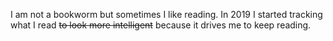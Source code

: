 I am not a bookworm but sometimes I like reading. In 2019 I started tracking what I read ~~to look more intelligent~~ because it drives me to keep reading.